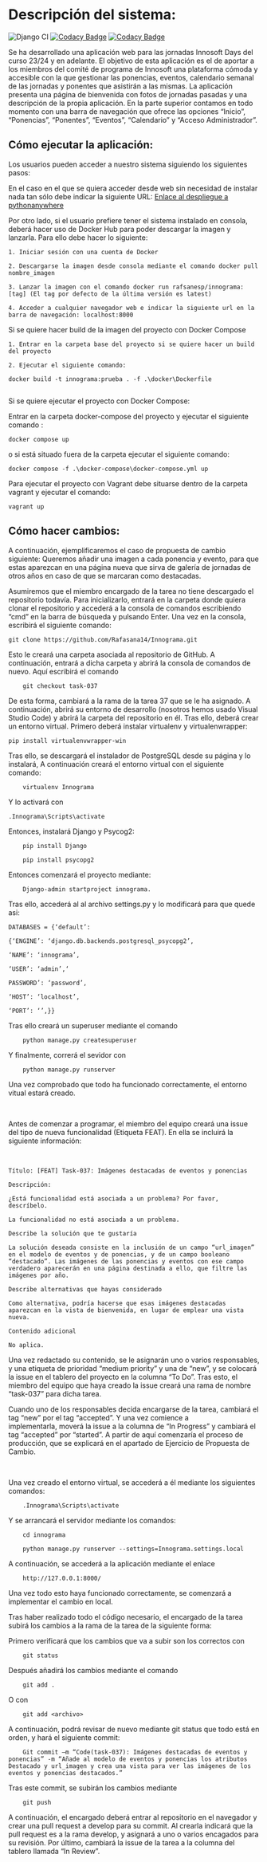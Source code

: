 # Descripción del sistema: 

![Django CI](https://github.com/Rafasana14/Innograma/actions/workflows/django.yml/badge.svg)
[![Codacy Badge](https://app.codacy.com/project/badge/Coverage/314003e444754d15b93e67b8d714de9c)](https://www.codacy.com/gh/Rafasana14/Innograma/dashboard?utm_source=github.com&utm_medium=referral&utm_content=Rafasana14/Innograma&utm_campaign=Badge_Coverage)
[![Codacy Badge](https://app.codacy.com/project/badge/Grade/314003e444754d15b93e67b8d714de9c)](https://www.codacy.com/gh/Rafasana14/Innograma/dashboard?utm_source=github.com&amp;utm_medium=referral&amp;utm_content=Rafasana14/Innograma&amp;utm_campaign=Badge_Grade)

Se ha desarrollado una aplicación web para las jornadas Innosoft Days del curso 23/24 y en adelante. El objetivo de esta aplicación es el de aportar a los miembros del comité de programa de Innosoft una plataforma cómoda y accesible con la que gestionar las ponencias, eventos, calendario semanal de las jornadas y ponentes que asistirán a las mismas. La aplicación presenta una página de bienvenida con fotos de jornadas pasadas y una descripción de la propia aplicación. En la parte superior contamos en todo momento con una barra de navegación que ofrece las opciones “Inicio”, “Ponencias”, “Ponentes”, “Eventos”, “Calendario” y “Acceso Administrador”. 


## Cómo ejecutar la aplicación: 

Los usuarios pueden acceder a nuestro sistema siguiendo los siguientes pasos: 

En el caso en el que se quiera acceder desde web sin necesidad de instalar nada tan sólo debe indicar la siguiente URL: [Enlace al despliegue a pythonanywhere](http://ivamorgra.pythonanywhere.com/) 

Por otro lado, si el usuario prefiere tener el sistema instalado en consola, deberá hacer uso de Docker Hub para poder descargar la imagen y lanzarla. Para ello debe hacer lo siguiente: 

    1. Iniciar sesión con una cuenta de Docker 

    2. Descargarse la imagen desde consola mediante el comando docker pull nombre_imagen 

    3. Lanzar la imagen con el comando docker run rafsanesp/innograma:[tag] (El tag por defecto de la última versión es latest)

    4. Acceder a cualquier navegador web e indicar la siguiente url en la barra de navegación: localhost:8000 

Si se quiere hacer build de la imagen del proyecto con Docker Compose

    1. Entrar en la carpeta base del proyecto si se quiere hacer un build del proyecto
    
    2. Ejecutar el siguiente comando:
    
```
docker build -t innograma:prueba . -f .\docker\Dockerfile
    
```
Si se quiere ejecutar el proyecto con Docker Compose:

Entrar en la carpeta docker-compose del proyecto y ejecutar el siguiente comando :
    
```
docker compose up
```
    
o si está situado fuera de la carpeta ejecutar el siguiente comando:
    
```
docker compose -f .\docker-compose\docker-compose.yml up
```

Para ejecutar el proyecto con Vagrant debe situarse dentro de la carpeta vagrant y ejecutar el comando:
```
vagrant up
```
   
## Cómo hacer cambios: 

A continuación, ejemplificaremos el caso de propuesta de cambio siguiente: Queremos añadir una imagen a cada ponencia y evento, para que estas aparezcan en una página nueva que sirva de galería de jornadas de otros años en caso de que se marcaran como destacadas. 

Asumiremos que el miembro encargado de la tarea no tiene descargado el repositorio todavía. Para inicializarlo, entrará en la carpeta donde quiera clonar el repositorio y accederá a la consola de comandos escribiendo “cmd” en la barra de búsqueda y pulsando Enter. Una vez en la consola, escribirá el siguiente comando: 
```
git clone https://github.com/Rafasana14/Innograma.git 
```

Esto le creará una carpeta asociada al repositorio de GitHub. A continuación, entrará a dicha carpeta y abrirá la consola de comandos de nuevo. Aquí escribirá el comando 
```
	git checkout task-037 
```
De esta forma, cambiará a la rama de la tarea 37 que se le ha asignado. A continuación, abrirá su entorno de desarrollo (nosotros hemos usado Visual Studio Code) y abrirá la carpeta del repositorio en él. Tras ello, deberá crear un entorno virtual. Primero deberá instalar virtualenv y virtualenwrapper: 
```
pip install virtualenvwrapper-win 
```
Tras ello, se descargará el instalador de PostgreSQL desde su página y lo instalará, A continuación creará el entorno virtual con el siguiente comando: 
```
	virtualenv Innograma 
```
Y lo activará con 
```
.Innograma\Scripts\activate 
```
Entonces, instalará Django y Psycog2: 
```
	pip install Django 

	pip install psycopg2 
```
Entonces comenzará el proyecto mediante: 
```
	Django-admin startproject innograma. 
```
Tras ello, accederá al al archivo settings.py y lo modificará para que quede asi: 
```
DATABASES = {‘default’:  

{‘ENGINE’: ‘django.db.backends.postgresql_psycopg2’, 

‘NAME’: ‘innograma’, 

‘USER’: ‘admin’,‘ 

PASSWORD’: ‘password’, 

‘HOST’: ‘localhost’, 

‘PORT’: ‘’,}} 
```
Tras ello creará un superuser mediante el comando 
```
	python manage.py createsuperuser 
```
Y finalmente, correrá el sevidor con 
```
	python manage.py runserver 
```
Una vez comprobado que todo ha funcionado correctamente, el entorno vitual estará creado. 

 

Antes de comenzar a programar, el miembro del equipo creará una issue del tipo de nueva funcionalidad (Etiqueta FEAT). En ella se incluirá la siguiente información: 

 
```
Título: [FEAT] Task-037: Imágenes destacadas de eventos y ponencias 

Descripción:  

¿Está funcionalidad está asociada a un problema? Por favor, descríbelo. 

La funcionalidad no está asociada a un problema.  

Describe la solución que te gustaría 

La solución deseada consiste en la inclusión de un campo “url_imagen” en el modelo de eventos y de ponencias, y de un campo booleano “destacado”. Las imágenes de las ponencias y eventos con ese campo verdadero aparecerán en una página destinada a ello, que filtre las imágenes por año. 

Describe alternativas que hayas considerado 

Como alternativa, podría hacerse que esas imágenes destacadas aparezcan en la vista de bienvenida, en lugar de emplear una vista nueva. 

Contenido adicional 

No aplica. 

```

Una vez redactado su contenido, se le asignarán uno o varios responsables, y una etiqueta de prioridad “medium priority” y una de “new”, y se colocará la issue en el tablero del proyecto en la columna “To Do”. Tras esto, el miembro del equipo que haya creado la issue creará una rama de nombre “task-037” para dicha tarea. 

Cuando uno de los responsables decida encargarse de la tarea, cambiará el tag “new” por el tag “accepted”. Y una vez comience a implementarla, moverá la issue a la columna de “In Progress” y cambiará el tag “accepted” por “started”. A partir de aquí comenzaría el proceso de producción, que se explicará en el apartado de Ejercicio de Propuesta de Cambio. 

 

Una vez creado el entorno virtual, se accederá a él mediante los siguientes comandos: 
```
	.Innograma\Scripts\activate 
```
Y se arrancará el servidor mediante los comandos: 
```
	cd innograma 

	python manage.py runserver --settings=Innograma.settings.local    
```
A continuación, se accederá a la aplicación mediante el enlace 
```
	http://127.0.0.1:8000/ 
```
Una vez todo esto haya funcionado correctamente, se comenzará a implementar el cambio en local. 

Tras haber realizado todo el código necesario, el encargado de la tarea subirá los cambios a la rama de la tarea de la siguiente forma: 

Primero verificará que los cambios que va a subir son los correctos con 
```
	git status 
```
Después añadirá los cambios mediante el comando 
```
	git add . 
```
O con 
```
	git add <archivo> 
```
A continuación, podrá revisar de nuevo mediante git status que todo está en orden, y hará el siguiente commit: 
```
	Git commit –m “Code(task-037): Imágenes destacadas de eventos y ponencias” -m “Añade al modelo de eventos y ponencias los atributos Destacado y url_imagen y crea una vista para ver las imágenes de los eventos y ponencias destacados.” 
```
Tras este commit, se subirán los cambios mediante 
```
	git push 
```
A continuación, el encargado deberá entrar al repositorio en el navegador y crear una pull request a develop para su commit. Al crearla indicará que la pull request es a la rama develop, y asignará a uno o varios encagados para su revisión. Por último, cambiará la issue de la tarea a la columna del tablero llamada “In Review”. 


